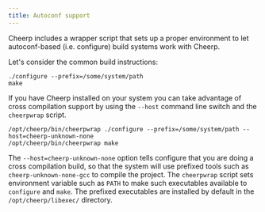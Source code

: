 ```yaml
---
title: Autoconf support
---
```


Cheerp includes a wrapper script that sets up a proper environment to let autoconf-based (i.e. configure) build systems work with Cheerp. 

Let's consider the common build instructions:

```
./configure --prefix=/some/system/path
make
```
If you have Cheerp installed on your system you can take advantage of cross compilation support by using the ```--host``` command line switch and the ```cheerpwrap``` script.

```
/opt/cheerp/bin/cheerpwrap ./configure --prefix=/some/system/path --host=cheerp-unknown-none
/opt/cheerp/bin/cheerpwrap make
```

The ```--host=cheerp-unknown-none``` option tells configure that you are doing a cross compilation build, so that the system will use prefixed tools such as ```cheerp-unknown-none-gcc``` to compile the project. The ```cheerpwrap``` script sets environment variable such as ```PATH``` to make such executables available to ```configure``` and ```make```. The prefixed executables are installed by default in the ```/opt/cheerp/libexec/``` directory.
